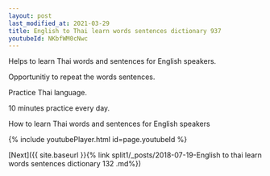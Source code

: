```yaml
---
layout: post
last_modified_at: 2021-03-29
title: English to Thai learn words sentences dictionary 937 
youtubeId: NKbfWM0cNwc
---
```

 
 
Helps to learn Thai words and sentences for English speakers.

Opportunitiy to repeat the words sentences. 

Practice Thai language. 
 
10 minutes practice every day. 
 
How to learn Thai words and sentences for English speakers 
 
{% include youtubePlayer.html id=page.youtubeId %}
 
 
[Next]({{ site.baseurl }}{% link  split1/_posts/2018-07-19-English to thai learn words sentences dictionary 132 .md%})
 
